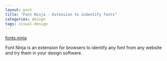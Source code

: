 ```yaml
---
layout: post
title: "Font Ninja - Extension to indentify fonts"
categories: design
tags: visual-design
---
```


[fonts.ninja]

Font Ninja is an extension for browsers to identify any font from any website and try them in your design software.

[fonts.ninja]: https://www.fonts.ninja/products/